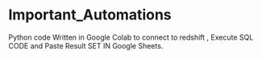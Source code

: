 # Important_Automations
Python code Written in Google Colab to connect to redshift , Execute SQL CODE and Paste Result SET IN Google Sheets. 
